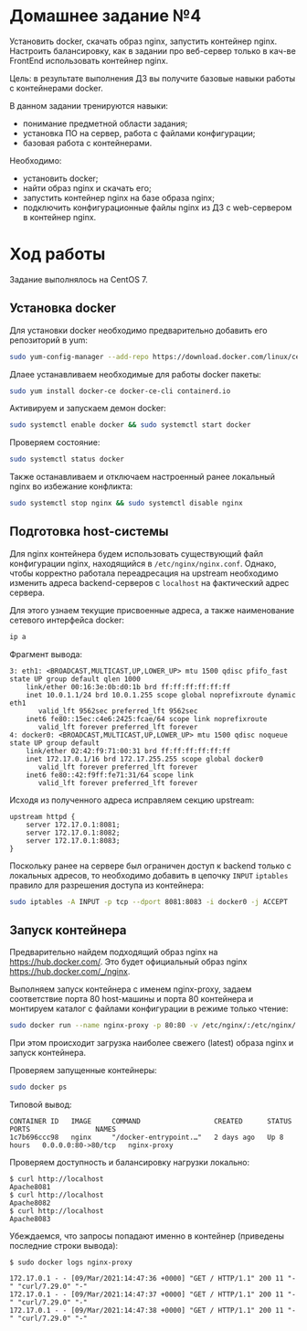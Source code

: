 # Домашнее задание №4

Установить docker, скачать образ nginx, запустить контейнер nginx. Настроить балансировку, как в задании про веб-сервер только в кач-ве FrontEnd использовать контейнер nginx.

Цель: в результате выполнения ДЗ вы получите базовые навыки работы с контейнерами docker.

В данном задании тренируются навыки:

- понимание предметной области задания;
- установка ПО на сервер, работа с файлами конфигурации;
- базовая работа с контейнерами.

Необходимо:

- установить docker;
- найти образ nginx и скачать его;
- запустить контейнер nginx на базе образа nginx;
- подключить конфигурационные файлы nginx из ДЗ с web-сервером в контейнер nginx.

# Ход работы

Задание выполнялось на CentOS 7.

## Установка docker

Для установки docker необходимо предварительно добавить его репозиторий в yum:

```bash
sudo yum-config-manager --add-repo https://download.docker.com/linux/centos/docker-ce.repo
```

Длаее устанавливаем необходимые для работы docker пакеты:

```bash
sudo yum install docker-ce docker-ce-cli containerd.io
```

Активируем и запускаем демон docker:

```bash
sudo systemctl enable docker && sudo systemctl start docker 
```

Проверяем состояние:

```bash
sudo systemctl status docker
```

Также останавливаем и отключаем настроенный ранее локальный nginx во избежание конфликта:

```bash
sudo systemctl stop nginx && sudo systemctl disable nginx
```

## Подготовка host-системы

Для nginx контейнера будем использовать существующий файл конфигурации nginx, находящийся в `/etc/nginx/nginx.conf`. Однако, чтобы корректно работала переадресация на upstream необходимо изменить адреса backend-серверов с `localhost` на фактический адрес сервера.

Для этого узнаем текущие присвоенные адреса, а также наименование сетевого интерфейса docker:

```bash
ip a
```

Фрагмент вывода:

```
3: eth1: <BROADCAST,MULTICAST,UP,LOWER_UP> mtu 1500 qdisc pfifo_fast state UP group default qlen 1000
    link/ether 00:16:3e:0b:d0:1b brd ff:ff:ff:ff:ff:ff
    inet 10.0.1.1/24 brd 10.0.1.255 scope global noprefixroute dynamic eth1
       valid_lft 9562sec preferred_lft 9562sec
    inet6 fe80::15ec:c4e6:2425:fcae/64 scope link noprefixroute
       valid_lft forever preferred_lft forever
4: docker0: <BROADCAST,MULTICAST,UP,LOWER_UP> mtu 1500 qdisc noqueue state UP group default
    link/ether 02:42:f9:71:00:31 brd ff:ff:ff:ff:ff:ff
    inet 172.17.0.1/16 brd 172.17.255.255 scope global docker0
       valid_lft forever preferred_lft forever
    inet6 fe80::42:f9ff:fe71:31/64 scope link
       valid_lft forever preferred_lft forever
```

Исходя из полученного адреса исправляем секцию upstream:

```
upstream httpd {
    server 172.17.0.1:8081;
    server 172.17.0.1:8082;
    server 172.17.0.1:8083;
}
```

Поскольку ранее на сервере был ограничен доступ к backend только с локальных адресов, то необходимо добавить в цепочку `INPUT` `iptables` правило для разрешения доступа из контейнера:

```bash
sudo iptables -A INPUT -p tcp --dport 8081:8083 -i docker0 -j ACCEPT
```

## Запуск контейнера

Предварительно найдем подходящий образ nginx на https://hub.docker.com/. Это будет официальный образ nginx https://hub.docker.com/_/nginx.

Выполняем запуск контейнера с именем nginx-proxy, задаем соответствие порта 80 host-машины и порта 80 контейнера и монтируем каталог с файлами конфигурации в режиме только чтение:

```bash
sudo docker run --name nginx-proxy -p 80:80 -v /etc/nginx/:/etc/nginx/:ro -d nginx
```

При этом происходит загрузка наиболее свежего (latest) образа nginx и запуск контейнера.

Проверяем запущенные контейнеры:

```bash
sudo docker ps
```

Типовой вывод:

```
CONTAINER ID   IMAGE     COMMAND                  CREATED      STATUS       PORTS                NAMES
1c7b696ccc98   nginx     "/docker-entrypoint.…"   2 days ago   Up 8 hours   0.0.0.0:80->80/tcp   nginx-proxy
```

Проверяем доступность и балансировку нагрузки локально:

```
$ curl http://localhost
Apache8081
$ curl http://localhost
Apache8082
$ curl http://localhost
Apache8083
```

Убеждаемся, что запросы попадают именно в контейнер (приведены последние строки вывода):

```
$ sudo docker logs nginx-proxy

172.17.0.1 - - [09/Mar/2021:14:47:36 +0000] "GET / HTTP/1.1" 200 11 "-" "curl/7.29.0" "-"
172.17.0.1 - - [09/Mar/2021:14:47:37 +0000] "GET / HTTP/1.1" 200 11 "-" "curl/7.29.0" "-"
172.17.0.1 - - [09/Mar/2021:14:47:38 +0000] "GET / HTTP/1.1" 200 11 "-" "curl/7.29.0" "-"
```
